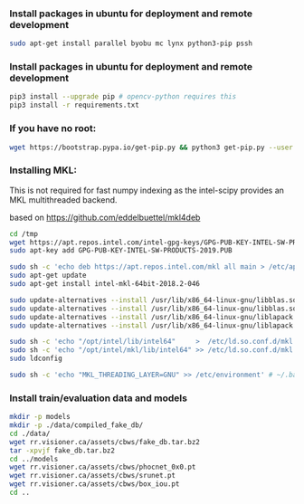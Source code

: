 ### Install packages in ubuntu for deployment and remote development
```bash
sudo apt-get install parallel byobu mc lynx python3-pip pssh
```

### Install packages in ubuntu for deployment and remote development
```bash
pip3 install --upgrade pip # opencv-python requires this
pip3 install -r requirements.txt 
```

### If you have no root:
```bash
wget https://bootstrap.pypa.io/get-pip.py && python3 get-pip.py --user
```

### Installing MKL:
This is not required for fast numpy indexing as the intel-scipy provides an MKL multithreaded backend.   

based on https://github.com/eddelbuettel/mkl4deb
```bash
cd /tmp
wget https://apt.repos.intel.com/intel-gpg-keys/GPG-PUB-KEY-INTEL-SW-PRODUCTS-2019.PUB
sudo apt-key add GPG-PUB-KEY-INTEL-SW-PRODUCTS-2019.PUB

sudo sh -c 'echo deb https://apt.repos.intel.com/mkl all main > /etc/apt/sources.list.d/intel-mkl.list'
sudo apt-get update
sudo apt-get install intel-mkl-64bit-2018.2-046

sudo update-alternatives --install /usr/lib/x86_64-linux-gnu/libblas.so libblas.so-x86_64-linux-gnu      /opt/intel/mkl/lib/intel64/libmkl_rt.so 50
sudo update-alternatives --install /usr/lib/x86_64-linux-gnu/libblas.so.3 libblas.so.3-x86_64-linux-gnu    /opt/intel/mkl/lib/intel64/libmkl_rt.so 50
sudo update-alternatives --install /usr/lib/x86_64-linux-gnu/liblapack.so  liblapack.so-x86_64-linux-gnu    /opt/intel/mkl/lib/intel64/libmkl_rt.so 50
sudo update-alternatives --install /usr/lib/x86_64-linux-gnu/liblapack.so.3 liblapack.so.3-x86_64-linux-gnu  /opt/intel/mkl/lib/intel64/libmkl_rt.so 50

sudo sh -c 'echo "/opt/intel/lib/intel64"     >  /etc/ld.so.conf.d/mkl.conf'
sudo sh -c 'echo "/opt/intel/mkl/lib/intel64" >> /etc/ld.so.conf.d/mkl.conf'
sudo ldconfig

sudo sh -c 'echo "MKL_THREADING_LAYER=GNU" >> /etc/environment' # ~/.bash_profile and other locations works as well
```

### Install train/evaluation data and models
```bash
mkdir -p models
mkdir -p ./data/compiled_fake_db/
cd ./data/
wget rr.visioner.ca/assets/cbws/fake_db.tar.bz2
tar -xpvjf fake_db.tar.bz2
cd ../models
wget rr.visioner.ca/assets/cbws/phocnet_0x0.pt
wget rr.visioner.ca/assets/cbws/srunet.pt
wget rr.visioner.ca/assets/cbws/box_iou.pt
cd ..

```